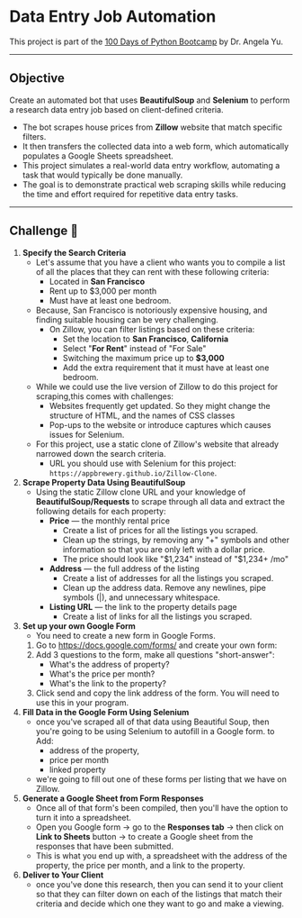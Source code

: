 # Data Entry Job Automation
This project is part of the [100 Days of Python Bootcamp](https://www.udemy.com/course/100-days-of-code/) by Dr. Angela Yu.

--- 

## Objective
Create an automated bot that uses **BeautifulSoup** and **Selenium** to perform a research data entry job based on client-defined criteria.
  - The bot scrapes house prices from **Zillow** website that match specific filters.
  - It then transfers the collected data into a web form, which automatically populates a Google Sheets spreadsheet.
  - This project simulates a real-world data entry workflow, automating a task that would typically be done manually.
  - The goal is to demonstrate practical web scraping skills while reducing the time and effort required for repetitive data entry tasks.

---

## Challenge 👺
1. **Specify the Search Criteria**
   - Let's assume that you have a client who wants you to compile a list of all the places that they can rent with these following criteria: 
     - Located in **San Francisco** 
     - Rent up to $3,000 per month
     - Must have at least one bedroom.
   - Because, San Francisco is notoriously expensive housing, and finding suitable housing can be very challenging.
     - On Zillow, you can filter listings based on these criteria:
       - Set the location to **San Francisco**, **California**
       - Select "**For Rent**" instead of "For Sale"
       - Switching the maximum price up to **$3,000**  
       - Add the extra requirement that it must have at least one bedroom.
   - While we could use the live version of Zillow to do this project for scraping,this comes with challenges:
     - Websites frequently get updated. So they might change the structure of HTML, and the names of CSS classes 
     - Pop-ups to the website or introduce captures  which causes issues for Selenium.
   - For this project, use a static clone of Zillow's website that already narrowed down the search criteria.
     - URL you should use with Selenium for this project: `https://appbrewery.github.io/Zillow-Clone`.
2. **Scrape Property Data Using BeautifulSoup**
   - Using the static Zillow clone URL and  your knowledge of **BeautifulSoup/Requests** to scrape through all data and extract the following details for each property:
     - **Price** — the monthly rental price
       - Create a list of prices for all the listings you scraped. 
       - Clean up the strings, by removing any "+" symbols and other information so that you are only left with a dollar price. 
       - The price should look like "$1,234" instead of "$1,234+ /mo"
     - **Address** — the full address of the listing
       - Create a list of addresses for all the listings you scraped.
       - Clean up the address data. Remove any newlines, pipe symbols (|), and unnecessary whitespace.
     - **Listing URL** — the link to the property details page
       - Create a list of links for all the listings you scraped.
3. **Set up your own Google Form**
   - You need to create a new form in Google Forms.
   1. Go to https://docs.google.com/forms/ and create your own form:
   2. Add 3 questions to the form, make all questions "short-answer":
      - What's the address of property?
      - What's the price per month?
      - What's the link to the property?
   3. Click send and copy the link address of the form. You will need to use this in your program.
4. **Fill Data in the Google Form Using Selenium**
   - once you've scraped all of that data using Beautiful Soup, then you're going to be using Selenium to autofill in a Google form. to Add:
     - address of the property,
     - price per month  
     - linked property
   - we're going to fill out one of these forms per listing that we have on Zillow. 
5. **Generate a Google Sheet from Form Responses**
   - Once all of that form's been compiled, then you'll have the option to turn it into a spreadsheet.
   - Open you Google form -> go to the **Responses tab** -> then click on **Link to Sheets** button -> to create a Google sheet from the responses that have been submitted.
   - This is what you end up with, a spreadsheet with the address of the property, the price per month, and a link to the property.
6. **Deliver to Your Client**
   - once you've done this research, then you can send it to your client so that they can filter down on each of the listings  that match their criteria and decide which one they want to go and make a viewing.

